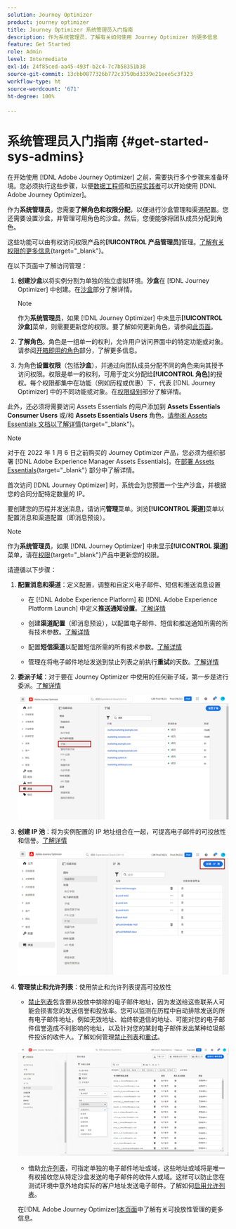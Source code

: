 ```yaml
---
solution: Journey Optimizer
product: journey optimizer
title: Journey Optimizer 系统管理员入门指南
description: 作为系统管理员，了解有关如何使用 Journey Optimizer 的更多信息
feature: Get Started
role: Admin
level: Intermediate
exl-id: 24f85ced-aa45-493f-b2c4-7c7b58351b38
source-git-commit: 13cbb0877326b772c3750bd3339e21eee5c3f323
workflow-type: ht
source-wordcount: '671'
ht-degree: 100%

---
```


# 系统管理员入门指南 {#get-started-sys-admins}

在开始使用 [!DNL Adobe Journey Optimizer] 之前，需要执行多个步骤来准备环境。您必须执行这些步骤，以便[数据工程师](data-engineer.md)和[历程实践者](marketer.md)可以开始使用 [!DNL Adobe Journey Optimizer]。

作为&#x200B;**系统管理员**，您需要&#x200B;**了解角色和权限分配**，以便进行沙盒管理和渠道配置。您还需要设置沙盒，并管理可用角色的沙盒。然后，您便能够将团队成员分配到角色。

这些功能可以由有权访问权限产品的&#x200B;**[!UICONTROL 产品管理员]**&#x200B;管理。[了解有关权限的更多信息](../../administration/permissions.md){target="_blank"}。

在以下页面中了解访问管理：

1. **创建沙盒**&#x200B;以将实例分割为单独的独立虚拟环境。**沙盒**&#x200B;在 [!DNL Journey Optimizer] 中创建。在[沙盒](../../administration/sandboxes.md)部分了解详情。

   >[!NOTE]
   >作为&#x200B;**系统管理员**，如果 [!DNL Journey Optimizer] 中未显示&#x200B;**[!UICONTROL 沙盒]**&#x200B;菜单，则需要更新您的权限。要了解如何更新角色，请参阅[此页面](../../administration/permissions.md#edit-product-profile)。

1. **了解角色**。角色是一组单一的权利，允许用户访问界面中的特定功能或对象。请参阅[开箱即用的角色](../../administration/ootb-product-profiles.md)部分，了解更多信息。

1. 为角色&#x200B;**设置权限**（包括&#x200B;**沙盒**），并通过向团队成员分配不同的角色来向其授予访问权限。权限是单一的权利，可用于定义分配给&#x200B;**[!UICONTROL 角色]**&#x200B;的授权。每个权限都集中在功能（例如历程或优惠）下，代表 [!DNL Journey Optimizer] 中的不同功能或对象。在[权限级别](../../administration/high-low-permissions.md)部分了解详情。

此外，还必须将需要访问 Assets Essentials 的用户添加到 **Assets Essentials Consumer Users** 或/和 **Assets Essentials Users** 角色。[请参阅 Assets Essentials 文档以了解详情](https://experienceleague.adobe.com/docs/experience-manager-assets-essentials/help/deploy-administer.html?lang=zh-Hans){target="_blank"}。

>[!NOTE]
>对于在 2022 年 1 月 6 日之前购买的 Journey Optimizer 产品，您必须为组织部署 [!DNL Adobe Experience Manager Assets Essentials]。在[部署 Assets Essentials](https://experienceleague.adobe.com/docs/experience-manager-assets-essentials/help/deploy-administer.html?lang=zh-Hans){target="_blank"} 部分中了解详情。

首次访问 [!DNL Journey Optimizer] 时，系统会为您预置一个生产沙盒，并根据您的合同分配特定数量的 IP。

要创建您的历程并发送消息，请访问&#x200B;**管理**&#x200B;菜单。浏览&#x200B;**[!UICONTROL 渠道]**&#x200B;菜单以配置消息和渠道配置（即消息预设）。

>[!NOTE]
>作为&#x200B;**系统管理员**，如果 [!DNL Journey Optimizer] 中未显示&#x200B;**[!UICONTROL 渠道]**&#x200B;菜单，请在[权限](../../administration/permissions.md){target="_blank"}产品中更新您的权限。
>

请遵循以下步骤：

1. **配置消息和渠道**：定义配置，调整和自定义电子邮件、短信和推送消息设置

   * 在 [!DNL Adobe Experience Platform] 和 [!DNL Adobe Experience Platform Launch] 中定义&#x200B;**推送通知设置**。[了解详情](../../push/push-gs.md)

   * 创建&#x200B;**渠道配置**（即消息预设），以配置电子邮件、短信和推送通知所需的所有技术参数。[了解详情](../../configuration/channel-surfaces.md)

   * 配置&#x200B;**短信渠道**&#x200B;以配置短信所需的所有技术参数。[了解详情](../../sms/sms-configuration.md)

   * 管理在将电子邮件地址发送到禁止列表之前执行&#x200B;**重试**&#x200B;的天数。[了解详情](../../configuration/manage-suppression-list.md)

1. **委派子域**：对于要在 Journey Optimizer 中使用的任何新子域，第一步是进行委派。[了解详情](../../configuration/about-subdomain-delegation.md)

   ![](../assets/subdomain.png)

1. **创建 IP 池**：将为实例配置的 IP 地址组合在一起，可提高电子邮件的可投放性和信誉。[了解详情](../../configuration/ip-pools.md)

   ![](../assets/ip-pool.png)

1. **管理禁止和允许列表**：使用禁止和允许列表提高可投放性

   * [禁止列表](../../reports/suppression-list.md)包含要从投放中排除的电子邮件地址，因为发送给这些联系人可能会损害您的发送信誉和投放率。您可以监测在历程中自动排除发送的所有电子邮件地址，例如无效地址、始终软退信的地址、可能对您的电子邮件信誉造成不利影响的地址，以及针对您的某封电子邮件发出某种垃圾邮件投诉的收件人。了解如何管理[禁止列表](../../configuration/manage-suppression-list.md)和[重试](../../configuration/retries.md)。

   ![](../assets/suppression-list-filtering-example.png)

   * 借助[允许列表](../../configuration/allow-list.md)，可指定单独的电子邮件地址或域，这些地址或域将是唯一有权接收您从特定沙盒发送的电子邮件的收件人或域。这样可以防止您在测试环境中意外地向实际的客户地址发送电子邮件。了解如何[启用允许列表](../../configuration/allow-list.md)。

   在[!DNL Adobe Journey Optimizer][本页面](../../reports/deliverability.md)中了解有关可投放性管理的更多信息。
